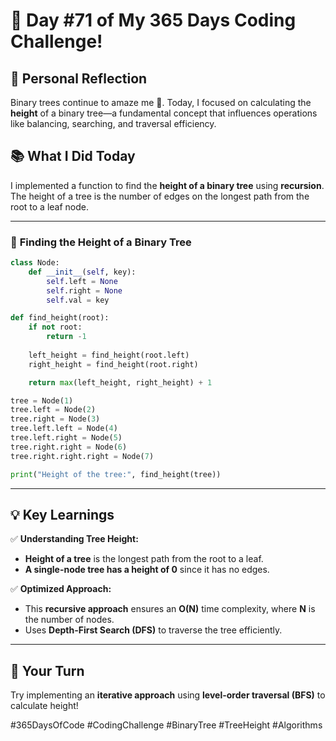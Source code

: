 # 🎯 Day #71 of My 365 Days Coding Challenge!  

## 💭 Personal Reflection  
Binary trees continue to amaze me 🌳. Today, I focused on calculating the **height** of a binary tree—a fundamental concept that influences operations like balancing, searching, and traversal efficiency.  

## 📚 What I Did Today  
I implemented a function to find the **height of a binary tree** using **recursion**. The height of a tree is the number of edges on the longest path from the root to a leaf node.  

---

### 📝 **Finding the Height of a Binary Tree**  

```python
class Node:
    def __init__(self, key):
        self.left = None
        self.right = None
        self.val = key

def find_height(root):
    if not root:
        return -1
    
    left_height = find_height(root.left)
    right_height = find_height(root.right)

    return max(left_height, right_height) + 1

tree = Node(1)
tree.left = Node(2)
tree.right = Node(3)
tree.left.left = Node(4)
tree.left.right = Node(5)
tree.right.right = Node(6)
tree.right.right.right = Node(7)

print("Height of the tree:", find_height(tree))
```

---

## 💡 Key Learnings  
✅ **Understanding Tree Height:**  
- **Height of a tree** is the longest path from the root to a leaf.  
- **A single-node tree has a height of 0** since it has no edges.  

✅ **Optimized Approach:**  
- This **recursive approach** ensures an **O(N)** time complexity, where **N** is the number of nodes.  
- Uses **Depth-First Search (DFS)** to traverse the tree efficiently.  

---

## 🚀 Your Turn  
Try implementing an **iterative approach** using **level-order traversal (BFS)** to calculate height!  

#365DaysOfCode #CodingChallenge #BinaryTree #TreeHeight #Algorithms  